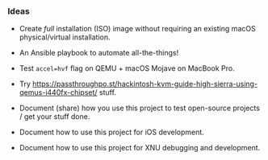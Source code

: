 ### Ideas

* Create *full* installation (ISO) image without requiring an existing macOS
  physical/virtual installation.

* An Ansible playbook to automate all-the-things!

* Test `accel=hvf` flag on QEMU + macOS Mojave on MacBook Pro.

* Try https://passthroughpo.st/hackintosh-kvm-guide-high-sierra-using-qemus-i440fx-chipset/ stuff.

* Document (share) how you use this project to test open-source projects / get your stuff done.

* Document how to use this project for iOS development.

* Document how to use this project for XNU debugging and development.
